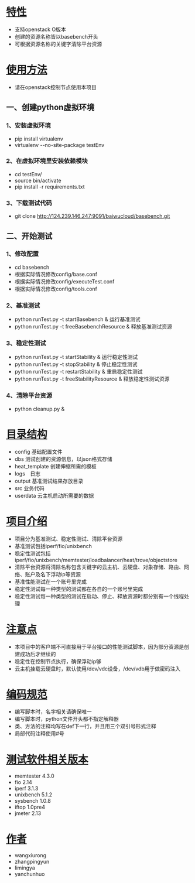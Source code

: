 # [特性]()
* 支持openstack O版本
* 创建的资源名称皆以basebench开头
* 可根据资源名称的关键字清除平台资源

# [使用方法]()
* 请在openstack控制节点使用本项目

## 一、创建python虚拟环境 
### 1、安装虚拟环境
* pip install virtualenv
* virtualenv --no-site-package testEnv

### 2、在虚拟环境里安装依赖模块
* cd testEnv/
* source bin/activate
* pip install -r requirements.txt

### 3、下载测试代码
* git clone http://124.239.146.247:9091/baiwucloud/basebench.git

## 二、开始测试
### 1、修改配置
* cd basebench
* 根据实际情况修改config/base.conf
* 根据实际情况修改config/executeTest.conf
* 根据实际情况修改config/tools.conf

### 2、基准测试 
* python runTest.py -t startBasebench & 运行基准测试
* python runTest.py -t freeBasebenchResource & 释放基准测试资源

### 3、稳定性测试
* python runTest.py -t startStability & 运行稳定性测试
* python runTest.py -t stopStability & 停止稳定性测试
* python runTest.py -t restartStability & 重启稳定性测试
* python runTest.py -t freeStabilityResource & 释放稳定性测试资源

### 4、清除平台资源
* python cleanup.py &

# [目录结构]()
* config 基础配置文件
* dbs 测试创建的资源信息，以json格式存储
* heat_template 创建伸缩所需的模板
* logs　日志
* output 基准测试结果存放目录
* src 业务代码 
* userdata 云主机启动所需要的数据

# [项目介绍]()
* 项目分为基准测试、稳定性测试、清除平台资源
* 基准测试包括iperf/fio/unixbench
* 稳定性测试包括iperf/fio/unixbench/memtester/loadbalancer/heat/trove/objectstore
* 清除平台资源将清除名称包含关键字的云主机、云硬盘、对象存储、路由、网络、账户及名下浮动ip等资源
* 基准性能测试在一个账号里完成
* 稳定性测试每一种类型的测试都在各自的一个账号里完成
* 稳定性测试每一种类型的测试在启动、停止、释放资源时都分别有一个线程处理

# [注意点]()
* 本项目中的客户端不可直接用于平台接口的性能测试脚本，因为部分资源是创建成功后才继续的
* 稳定性在控制节点执行，确保浮动ip够
* 云主机挂载云硬盘时，默认使用/dev/vdc设备，/dev/vdb用于做密码注入

# [编码规范]()
* 编写脚本时，名字相关请确保唯一
* 编写脚本时，python文件开头都不指定解释器
* 类、方法的注释均写在def下一行，并且用三个双引号形式注释
* 局部代码注释使用#号

# [测试软件相关版本]()
* memtester 4.3.0
* fio 2.14
* iperf 3.1.3
* unixbench 5.1.2
* sysbench 1.0.8
* iftop 1.0pre4
* jmeter 2.13

# [作者]()
* wangxiurong
* zhangpingyun
* limingya
* yanchunhuo
 